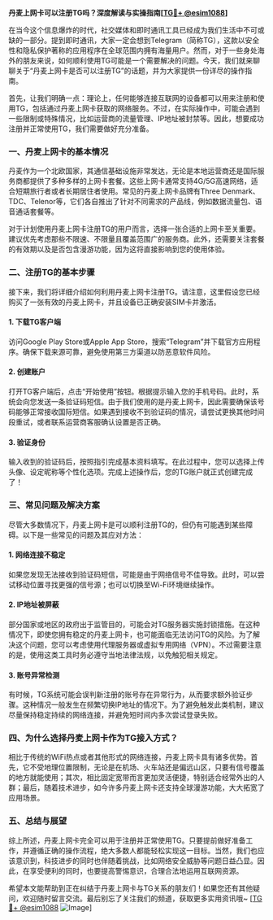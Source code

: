 **丹麦上网卡可以注册TG吗？深度解读与实操指南[[TG💪+ @esim1088](https://t.me/s/esim1088)]**

在当今这个信息爆炸的时代，社交媒体和即时通讯工具已经成为我们生活中不可或缺的一部分。提到即时通讯，大家一定会想到Telegram（简称TG），这款以安全性和隐私保护著称的应用程序在全球范围内拥有海量用户。然而，对于一些身处海外的朋友来说，如何顺利使用TG可能是一个需要解决的问题。今天，我们就来聊聊关于“丹麦上网卡是否可以注册TG”的话题，并为大家提供一份详尽的操作指南。

首先，让我们明确一点：理论上，任何能够连接互联网的设备都可以用来注册和使用TG，包括通过丹麦上网卡获取的网络服务。不过，在实际操作中，可能会遇到一些限制或特殊情况，比如运营商的流量管理、IP地址被封禁等。因此，想要成功注册并正常使用TG，我们需要做好充分准备。

### **一、丹麦上网卡的基本情况**

丹麦作为一个北欧国家，其通信基础设施非常发达，无论是本地运营商还是国际服务商都提供了多种多样的上网卡套餐。这些上网卡通常支持4G/5G高速网络，适合短期旅行者或者长期居住者使用。常见的丹麦上网卡品牌有Three Denmark、TDC、Telenor等，它们各自推出了针对不同需求的产品线，例如数据流量包、语音通话套餐等。

对于计划使用丹麦上网卡注册TG的用户而言，选择一张合适的上网卡至关重要。建议优先考虑那些不限速、不限量且覆盖范围广的服务商。此外，还需要关注套餐的有效期以及是否包含漫游功能，因为这将直接影响到您的使用体验。

### **二、注册TG的基本步骤**

接下来，我们将详细介绍如何利用丹麦上网卡注册TG。请注意，这里假设您已经购买了一张有效的丹麦上网卡，并且设备已正确安装SIM卡并激活。

#### **1. 下载TG客户端**
访问Google Play Store或Apple App Store，搜索“Telegram”并下载官方应用程序。确保下载来源可靠，避免使用第三方渠道以防恶意软件风险。

#### **2. 创建账户**
打开TG客户端后，点击“开始使用”按钮。根据提示输入您的手机号码。此时，系统会向您发送一条验证码短信。由于我们使用的是丹麦上网卡，因此需要确保该号码能够正常接收国际短信。如果遇到接收不到验证码的情况，请尝试更换其他时间段重试，或者联系运营商客服确认设置是否正确。

#### **3. 验证身份**
输入收到的验证码后，按照指引完成基本资料填写。在此过程中，您可以选择上传头像、设定昵称等个性化选项。完成上述操作后，您的TG账户就正式创建完成了！

### **三、常见问题及解决方案**

尽管大多数情况下，丹麦上网卡是可以顺利注册TG的，但仍有可能遇到某些障碍。以下是一些常见的问题及其应对方法：

#### **1. 网络连接不稳定**
如果您发现无法接收到验证码短信，可能是由于网络信号不佳导致。此时，可以尝试移动位置寻找更强的信号源；也可以切换至Wi-Fi环境继续操作。

#### **2. IP地址被屏蔽**
部分国家或地区的政府出于监管目的，可能会对TG服务器实施封锁措施。在这种情况下，即使您拥有稳定的丹麦上网卡，也可能面临无法访问TG的风险。为了解决这个问题，您可以考虑使用代理服务器或虚拟专用网络（VPN）。不过需要注意的是，使用这类工具时务必遵守当地法律法规，以免触犯相关规定。

#### **3. 账号异常检测**
有时候，TG系统可能会误判新注册的账号存在异常行为，从而要求额外验证步骤。这种情况一般发生在频繁切换IP地址的情况下。为了避免触发此类机制，建议尽量保持稳定持续的网络连接，并避免短时间内多次尝试登录失败。

### **四、为什么选择丹麦上网卡作为TG接入方式？**

相比于传统的WiFi热点或者其他形式的网络连接，丹麦上网卡具有诸多优势。首先，它不受地理位置限制，无论是在机场、火车站还是偏远山区，只要有信号覆盖的地方就能使用；其次，相比固定宽带而言更加灵活便捷，特别适合经常外出的人群；最后，随着技术进步，如今许多丹麦上网卡还支持全球漫游功能，大大拓宽了应用场景。

### **五、总结与展望**

综上所述，丹麦上网卡完全可以用于注册并正常使用TG。只要提前做好准备工作，并遵循正确的操作流程，绝大多数人都能轻松实现这一目标。当然，我们也应该意识到，科技进步的同时也伴随着挑战，比如网络安全威胁等问题日益凸显。因此，在享受便利的同时，也要提高警惕意识，合理合法地运用互联网资源。

希望本文能帮助到正在纠结于丹麦上网卡与TG关系的朋友们！如果您还有其他疑问，欢迎随时留言交流。最后别忘了关注我们的频道，获取更多实用资讯哦~ [[TG💪+ @esim1088](https://t.me/s/esim1088) ![Image](https://i.postimg.cc/4NQfJmqS/Snipaste-2025-05-13-00-14-12.png)]